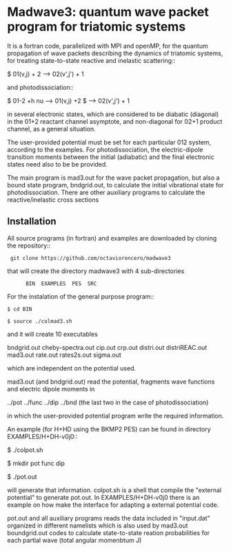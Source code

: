 # Madwave3: quantum wave packet program for triatomic systems  


It is a fortran code, parallelized with MPI and openMP,
for the quantum propagation of wave packets describing the dynamics of triatomic systems,
 for treating state-to-state reactive and inelastic scattering::

   $ 01(v,j) + 2 --> 02(v',j') + 1

and photodissociation::

   $ 01-2 +h nu --> 01(v,j) +2
   $            --> 02(v',j') + 1

in several electronic states, which are considered to be
diabatic (diagonal) in the 01+2 reactant channel asymptote, and non-diagonal
for 02+1 product channel, as a general situation.

The user-provided potential must be set for each particular 012 system,
 according to the examples. For photodissociation, the electric-dipole
transition moments between the initial (adiabatic) and the final
electronic states need also to be be provided.

The main program is mad3.out for the wave packet propagation, but
also a bound state program, bndgrid.out, to calculate the initial vibrational
state for photodissociation. There are other auxiliary programs to
calculate the reactive/inelastic cross sections

## Installation

All source programs (in fortran) and examples are downloaded by cloning
the repository::

```
 git clone https://github.com/octavioroncero/madwave3
```

that will create the directory madwave3 with 4 sub-directories

```
      BIN  EXAMPLES  PES  SRC
```

For the instalation of the general purpose program::

```
$ cd BIN 

$ source ./colmad3.sh
```

and it will create 10 executables

bndgrid.out  cheby-spectra.out  cip.out   crp.out  distri.out  distriREAC.out  mad3.out  rate.out  rates2s.out  sigma.out  

which are independent on the potential used. 

mad3.out (and bndgrid.out) read the potential, fragments wave functions and electric dipole moments in

../pot  ../func ../dip ../bnd  (the  last two  in the case of photodissociation)

in which the user-provided potential program write the required information.

An example (for H+HD  using the BKMP2  PES) can be found in directory
EXAMPLES/H+DH-v0j0::

$ ./colpot.sh 

$ mkdir pot func dip

$ ./pot.out

will generate that information.
colpot.sh is a shell  that compile the "external potential" to generate pot.out.
In EXAMPLES/H+DH-v0j0 there is an example on how make the interface for adapting a external potential code.

pot.out and all auxiliary programs reads the data 
included in  "input.dat" organized in different namelists
which is also used by mad3.out boundgrid.out  codes to calculate state-to-state reation
probabilities for each partial wave (total angular momenbtum J)


